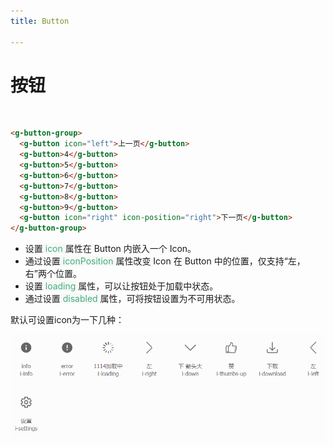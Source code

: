 ```yaml
---
title: Button

---
```

# 按钮
&nbsp;
<ClientOnly>
  <button-demo-1></button-demo-1>
</ClientOnly>

```html
<g-button-group>
  <g-button icon="left">上一页</g-button>
  <g-button>4</g-button>
  <g-button>5</g-button>
  <g-button>6</g-button>
  <g-button>7</g-button>
  <g-button>8</g-button>
  <g-button>9</g-button>
  <g-button icon="right" icon-position="right">下一页</g-button>
</g-button-group>
```
* 设置<span style='color:#3eaf7c;background-color:#F8F8F8'> icon </span>属性在 Button 内嵌入一个 Icon。  
* 通过设置<span style='color:#3eaf7c;background-color:#F8F8F8'> iconPosition </span>属性改变 Icon 在 Button 中的位置，仅支持“左，右”两个位置。
* 设置<span style='color:#3eaf7c;background-color:#F8F8F8'> loading </span>属性，可以让按钮处于加载中状态。
* 通过设置<span style='color:#3eaf7c;background-color:#F8F8F8'> disabled </span>属性，可将按钮设置为不可用状态。

默认可设置icon为一下几种：

![img.png](./img.png)